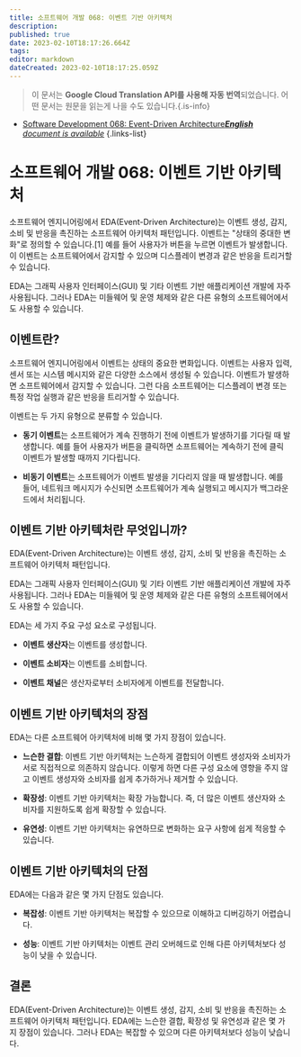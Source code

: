 ```yaml
---
title: 소프트웨어 개발 068: 이벤트 기반 아키텍처
description: 
published: true
date: 2023-02-10T18:17:26.664Z
tags: 
editor: markdown
dateCreated: 2023-02-10T18:17:25.059Z
---
```


> 이 문서는 **Google Cloud Translation API를 사용해 자동 번역**되었습니다.
어떤 문서는 원문을 읽는게 나을 수도 있습니다.{.is-info}



- [Software Development 068: Event-Driven Architecture***English** document is available*](/en/Knowledge-base/Software-Development/Learning/software-development-068-event-driven-architecture)
{.links-list}


# 소프트웨어 개발 068: 이벤트 기반 아키텍처

소프트웨어 엔지니어링에서 EDA(Event-Driven Architecture)는 이벤트 생성, 감지, 소비 및 반응을 촉진하는 소프트웨어 아키텍처 패턴입니다. 이벤트는 "상태의 중대한 변화"로 정의할 수 있습니다.[1] 예를 들어 사용자가 버튼을 누르면 이벤트가 발생합니다. 이 이벤트는 소프트웨어에서 감지할 수 있으며 디스플레이 변경과 같은 반응을 트리거할 수 있습니다.

EDA는 그래픽 사용자 인터페이스(GUI) 및 기타 이벤트 기반 애플리케이션 개발에 자주 사용됩니다. 그러나 EDA는 미들웨어 및 운영 체제와 같은 다른 유형의 소프트웨어에서도 사용할 수 있습니다.

## 이벤트란?

소프트웨어 엔지니어링에서 이벤트는 상태의 중요한 변화입니다. 이벤트는 사용자 입력, 센서 또는 시스템 메시지와 같은 다양한 소스에서 생성될 수 있습니다. 이벤트가 발생하면 소프트웨어에서 감지할 수 있습니다. 그런 다음 소프트웨어는 디스플레이 변경 또는 특정 작업 실행과 같은 반응을 트리거할 수 있습니다.

이벤트는 두 가지 유형으로 분류할 수 있습니다.

- **동기 이벤트**는 소프트웨어가 계속 진행하기 전에 이벤트가 발생하기를 기다릴 때 발생합니다. 예를 들어 사용자가 버튼을 클릭하면 소프트웨어는 계속하기 전에 클릭 이벤트가 발생할 때까지 기다립니다.

- **비동기 이벤트**는 소프트웨어가 이벤트 발생을 기다리지 않을 때 발생합니다. 예를 들어, 네트워크 메시지가 수신되면 소프트웨어가 계속 실행되고 메시지가 백그라운드에서 처리됩니다.

## 이벤트 기반 아키텍처란 무엇입니까?

EDA(Event-Driven Architecture)는 이벤트 생성, 감지, 소비 및 반응을 촉진하는 소프트웨어 아키텍처 패턴입니다.

EDA는 그래픽 사용자 인터페이스(GUI) 및 기타 이벤트 기반 애플리케이션 개발에 자주 사용됩니다. 그러나 EDA는 미들웨어 및 운영 체제와 같은 다른 유형의 소프트웨어에서도 사용할 수 있습니다.

EDA는 세 가지 주요 구성 요소로 구성됩니다.

- **이벤트 생산자**는 이벤트를 생성합니다.

- **이벤트 소비자**는 이벤트를 소비합니다.

- **이벤트 채널**은 생산자로부터 소비자에게 이벤트를 전달합니다.

## 이벤트 기반 아키텍처의 장점

EDA는 다른 소프트웨어 아키텍처에 비해 몇 가지 장점이 있습니다.

- **느슨한 결합**: 이벤트 기반 아키텍처는 느슨하게 결합되어 이벤트 생성자와 소비자가 서로 직접적으로 의존하지 않습니다. 이렇게 하면 다른 구성 요소에 영향을 주지 않고 이벤트 생성자와 소비자를 쉽게 추가하거나 제거할 수 있습니다.

- **확장성**: 이벤트 기반 아키텍처는 확장 가능합니다. 즉, 더 많은 이벤트 생산자와 소비자를 지원하도록 쉽게 확장할 수 있습니다.

- **유연성**: 이벤트 기반 아키텍처는 유연하므로 변화하는 요구 사항에 쉽게 적응할 수 있습니다.

## 이벤트 기반 아키텍처의 단점

EDA에는 다음과 같은 몇 가지 단점도 있습니다.

- **복잡성**: 이벤트 기반 아키텍처는 복잡할 수 있으므로 이해하고 디버깅하기 어렵습니다.

- **성능**: 이벤트 기반 아키텍처는 이벤트 관리 오버헤드로 인해 다른 아키텍처보다 성능이 낮을 수 있습니다.

## 결론

EDA(Event-Driven Architecture)는 이벤트 생성, 감지, 소비 및 반응을 촉진하는 소프트웨어 아키텍처 패턴입니다. EDA에는 느슨한 결합, 확장성 및 유연성과 같은 몇 가지 장점이 있습니다. 그러나 EDA는 복잡할 수 있으며 다른 아키텍처보다 성능이 낮습니다.